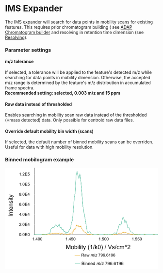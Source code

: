 # IMS Expander

The IMS expander will search for data points in mobility scans for existing features. This requires
prior chromatogram building (
see [ADAP Chromatogram builder](../lc-ms_featdet/featdet_adap_chromatogram_builder/adap-chromatogram-builder.md) and
resolving in retention time dimension (see [Resolving](../featdet_resolver_local_minimum/local-minimum-resolver.md)).

### Parameter settings

#### m/z tolerance

If selected, a tolerance will be applied to the feature's detected m/z while searching for data
points in mobility dimension. Otherwise, the accepted m/z range is determined by the feature's m/z
distribution in accumulated frame spectra.  
**Recommended setting: selected, 0.003 m/z and 15 ppm**

#### Raw data instead of thresholded

Enables searching in mobility scan raw data instead of the thresholded (=mass detected) data. Only
possible for centroid raw data files.

#### Override default mobility bin width (scans)

If selected, the default number of binned mobility scans can be overriden. Useful for data with high
mobility resolution. 

### Binned mobilogram example

![binned mobilogram](binnedmobilogram.png)
